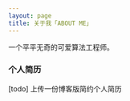 ```yaml
---
layout: page
title: 关于我「ABOUT ME」 
---
```


一个平平无奇的可爱算法工程师。

<h3> 个人简历</h3>  

[todo] 上传一份博客版简约个人简历

